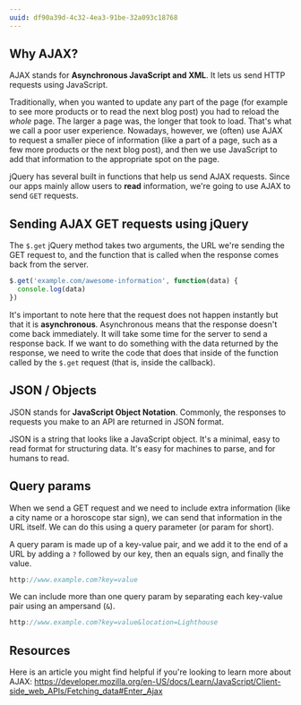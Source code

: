 ```yaml
---
uuid: df90a39d-4c32-4ea3-91be-32a093c18768
---
```


## Why AJAX?

AJAX stands for **Asynchronous JavaScript and XML**. It lets us send HTTP requests using JavaScript.

Traditionally, when you wanted to update any part of the page (for example to see more products or to read the next blog post) you had to reload the *whole* page. The larger a page was, the longer that took to load. That's what we call a poor user experience. Nowadays, however, we (often) use AJAX to request a smaller piece of information (like a part of a page, such as a few more products or the next blog post), and then we use JavaScript to add that information to the appropriate spot on the page.

jQuery has several built in functions that help us send AJAX requests. Since our apps mainly allow users to **read** information, we're going to use AJAX to send `GET` requests.

## Sending AJAX GET requests using jQuery

The `$.get` jQuery method takes two arguments, the URL we're sending the GET request to, and the function that is called when the response comes back from the server.

```javascript
$.get('example.com/awesome-information', function(data) {
  console.log(data)
})
```

It's important to note here that the request does not happen instantly but that it is **asynchronous**. Asynchronous means that the response doesn't come back immediately. It will take some time for the server to send a response back. If we want to do something with the data returned by the response, we need to write the code that does that inside of the function called by the `$.get` request (that is, inside the callback).

## JSON / Objects

JSON stands for **JavaScript Object Notation**. Commonly, the responses to requests you make to an API are returned in JSON format.

JSON is a string that looks like a JavaScript object. It's a minimal, easy to read format for structuring data. It's easy for machines to parse, and for humans to read.

## Query params

When we send a GET request and we need to include extra information (like a city name or a horoscope star sign), we can send that information in the URL itself. We can do this using a query parameter (or param for short).

A query param is made up of a key-value pair, and we add it to the end of a URL by adding a `?` followed by our key, then an equals sign, and finally the value.

```javascript
http://www.example.com?key=value
```

We can include more than one query param by separating each key-value pair using an ampersand (`&`).

```javascript
http://www.example.com?key=value&location=Lighthouse
```

## Resources

Here is an article you might find helpful if you're looking to learn more about AJAX: <https://developer.mozilla.org/en-US/docs/Learn/JavaScript/Client-side_web_APIs/Fetching_data#Enter_Ajax>
